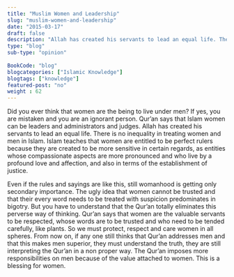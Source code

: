 ```yaml
--- 
title: "Muslim Women and Leadership" 
slug: "muslim-women-and-leadership"
date: "2015-03-17" 
draft: false 
description: "Allah has created his servants to lead an equal life. There is no inequality in treating women and men in Islam." 
type: "blog"
sub-type: "opinion" 
 
BookCode: "blog"
blogcategories: ["Islamic Knowledge"]
blogtags: ["knowledge"]
featured-post: "no"
weight : 62
---  
```

 Did you ever think that women are the being to live under men? If yes, you are mistaken and you are an ignorant person. Qur&#8217;an says that Islam women can be leaders and administrators and judges. Allah has created his servants to lead an equal life. There is no inequality in treating women and men in Islam. Islam teaches that women are entitled to be perfect rulers because they are created to be more sensitive in certain regards, as entities whose compassionate aspects are more pronounced and who live by a profound love and affection, and also in terms of the establishment of justice.

Even if the rules and sayings are like this, still womanhood is getting only secondary importance. The ugly idea that women cannot be trusted and that their every word needs to be treated with suspicion predominates in bigotry. But you have to understand that the Qur&#8217;an totally eliminates this perverse way of thinking. Qur&#8217;an says that women are the valuable servants to be respected, whose words are to be trusted and who need to be tended carefully, like plants. So we must protect, respect and care women in all spheres. From now on, if any one still thinks that Qur&#8217;an addresses men and that this makes men superior, they must understand the truth, they are still interpreting the Qur&#8217;an in a non proper way. The Qur&#8217;an imposes more responsibilities on men because of the value attached to women. This is a blessing for women.
